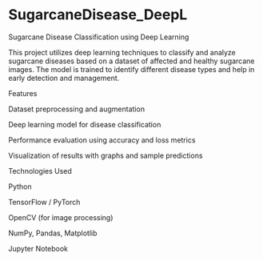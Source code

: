 # SugarcaneDisease_DeepL

Sugarcane Disease Classification using Deep Learning

This project utilizes deep learning techniques to classify and analyze sugarcane diseases based on a dataset of affected and healthy sugarcane images. The model is trained to identify different disease types and help in early detection and management.

Features

Dataset preprocessing and augmentation

Deep learning model for disease classification

Performance evaluation using accuracy and loss metrics

Visualization of results with graphs and sample predictions

Technologies Used

Python

TensorFlow / PyTorch

OpenCV (for image processing)

NumPy, Pandas, Matplotlib

Jupyter Notebook
